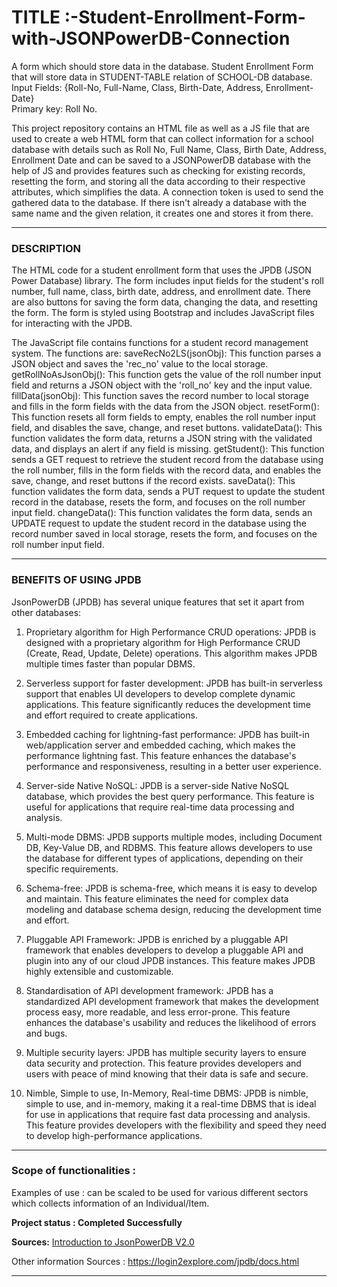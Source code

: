 # TITLE :-Student-Enrollment-Form-with-JSONPowerDB-Connection

A form which should store data in the database. Student Enrollment Form that will store data in STUDENT-TABLE relation of SCHOOL-DB database.  
Input Fields: {Roll-No, Full-Name, Class, Birth-Date, Address, Enrollment-Date}  
Primary key: Roll No.


This project repository contains an HTML file as well as a JS file that are used to create a web HTML form that can collect information for a school database with details such as Roll No, Full Name, Class, Birth Date, Address, Enrollment Date and can be saved to a JSONPowerDB database with the help of JS and provides features such as checking for existing records, resetting the form, and storing all the data according to their respective attributes, which simplifies the data. A connection token is used to send the gathered data to the database. If there isn't already a database with the same name and the given relation, it creates one and stores it from there.

---------------------------------------------------------------

### DESCRIPTION

The HTML code for a student enrollment form that uses the JPDB (JSON Power Database) library. The form includes input fields for the student's roll number, full name, class, birth date, address, and enrollment date. There are also buttons for saving the form data, changing the data, and resetting the form. The form is styled using Bootstrap and includes JavaScript files for interacting with the JPDB.



The JavaScript file contains functions for a student record management system. The functions are:
saveRecNo2LS(jsonObj): This function parses a JSON object and saves the 'rec_no' value to the local storage.
getRollNoAsJsonObj(): This function gets the value of the roll number input field and returns a JSON object with the 'roll_no' key and the input value.
fillData(jsonObj): This function saves the record number to local storage and fills in the form fields with the data from the JSON object.
resetForm(): This function resets all form fields to empty, enables the roll number input field, and disables the save, change, and reset buttons.
validateData(): This function validates the form data, returns a JSON string with the validated data, and displays an alert if any field is missing.
getStudent(): This function sends a GET request to retrieve the student record from the database using the roll number, fills in the form fields with the record data, and enables the save, change, and reset buttons if the record exists.
saveData(): This function validates the form data, sends a PUT request to update the student record in the database, resets the form, and focuses on the roll number input field.
changeData(): This function validates the form data, sends an UPDATE request to update the student record in the database using the record number saved in local storage, resets the form, and focuses on the roll number input field.

---------------------------------------------------------------

### BENEFITS OF USING JPDB

JsonPowerDB (JPDB) has several unique features that set it apart from other databases:

  1) Proprietary algorithm for High Performance CRUD operations: JPDB is designed with a proprietary algorithm for High Performance CRUD (Create, Read, Update, Delete)     operations. This algorithm makes JPDB multiple times faster than popular DBMS.

  2) Serverless support for faster development: JPDB has built-in serverless support that enables UI developers to develop complete dynamic applications. This feature      significantly reduces the development time and effort required to create applications.

  3) Embedded caching for lightning-fast performance: JPDB has built-in web/application server and embedded caching, which makes the performance lightning fast. This        feature enhances the database's performance and responsiveness, resulting in a better user experience.

  4) Server-side Native NoSQL: JPDB is a server-side Native NoSQL database, which provides the best query performance. This feature is useful for applications that          require real-time data processing and analysis.

  5) Multi-mode DBMS: JPDB supports multiple modes, including Document DB, Key-Value DB, and RDBMS. This feature allows developers to use the database for different        types of applications, depending on their specific requirements.

  6) Schema-free: JPDB is schema-free, which means it is easy to develop and maintain. This feature eliminates the need for complex data modeling and database schema        design, reducing the development time and effort.

  7) Pluggable API Framework: JPDB is enriched by a pluggable API framework that enables developers to develop a pluggable API and plugin into any of our cloud JPDB        instances. This feature makes JPDB highly extensible and customizable.

  8) Standardisation of API development framework: JPDB has a standardized API development framework that makes the development process easy, more readable, and less        error-prone. This feature enhances the database's usability and reduces the likelihood of errors and bugs.

  9) Multiple security layers: JPDB has multiple security layers to ensure data security and protection. This feature provides developers and users with peace of mind      knowing that their data is safe and secure.

 10) Nimble, Simple to use, In-Memory, Real-time DBMS: JPDB is nimble, simple to use, and in-memory, making it a real-time DBMS that is ideal for use in applications        that require fast data processing and analysis. This feature provides developers with the flexibility and speed they need to develop high-performance                  applications.

---------------------------------------------------------------

### Scope of functionalities :

Examples of use : can be scaled to be used for various different sectors which collects information of an Individual/Item.

**Project status : Completed Successfully**

**Sources:** [Introduction to JsonPowerDB V2.0 ](https://careers.login2explore.com/course/view.php?id=14)

Other information Sources : https://login2explore.com/jpdb/docs.html

---------------------------------------------------------------
